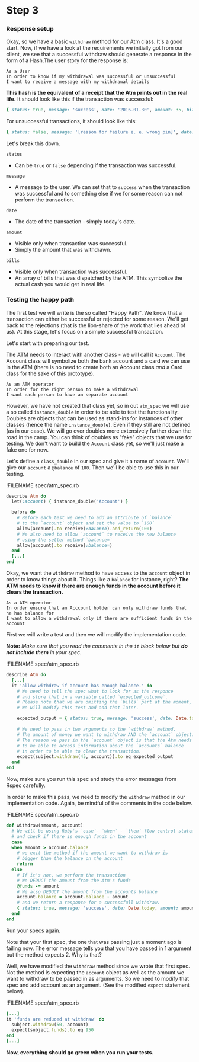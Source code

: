 # Step 3

### Response setup

Okay, so we have a basic `withdraw` method for our Atm class. It's a good start. Now, if we have a look at the requirements we initially got from our client, we see that a successful withdraw should generate a response in the form of a Hash.The user story for the response is:

```
As a User               
In order to know if my withdrawal was successful or unsuccessful               
I want to receive a message with my withdrawal details
```

**This hash is the equivalent of a receipt that the Atm prints out in the real life.** It should look like this if the transaction was successful:

```ruby
{ status: true, message: 'success', date: '2016-01-30', amount: 35, bills: [20,10,5]}
```

For unsuccessful transactions, it should look like this:

```ruby
{ status: false, message: '[reason for failure e. e. wrong pin]', date: '2016-01-30'}
```

Let's break this down.

`status`

* Can be `true` or `false` depending if the transaction was successful.

`message`

* A message to the user. We can set that to `success` when the transaction was successful and to something else if we for some reason can not perform the transaction. 

`date`

* The date of the transaction - simply today's date.

`amount`

* Visible only when transaction was successful. 
* Simply the amount that was withdrawn.

`bills`

* Visible only when transaction was successful.
* An array of bills that was dispatched by the ATM. This symbolize the actual cash you would get in real life. 

### Testing the happy path

The first test we will write is the so called "Happy Path". We know that a transaction can either be successful or rejected for some reason. We'll get back to the rejections \(that is the lion-share of the work that lies ahead of us\). At this stage, let's focus on a simple successful transaction.

Let's start with preparing our test.

The ATM needs to interact with another class - we will call it `Account`. The Account class will symbolize both the bank account and a card we can use in the ATM \(there is no need to create both an Account class _and_ a Card class for the sake of this prototype\).

```
As an ATM operator          
In order for the right person to make a withdrawal            
I want each person to have an separate account
```

However, we have not created that class yet, so in out `atm_spec` we will use a so called `instance_double` in order to be able to test the functionality. Doubles are objects that can be used as stand-ins for instances of other classes \(hence the name `instance_double`\). Even if they still are not defined \(as in our case\). We will go over doubles more extensively further down the road in the camp. You can think of doubles as "fake" objects that we use for testing. We don't want to build the `Account` class yet, so we'll just make a fake one for now.

Let's define a `class_double` in our spec and give it a name of `account`. We'll give our `account` a `@balance` of `100`. Then we'll be able to use this in our testing.

!FILENAME spec/atm\_spec.rb

```ruby
describe Atm do
  let(:account) { instance_double('Account') }

  before do
    # Before each test we need to add an attribute of `balance`
    # to the `account` object and set the value to `100`
    allow(account).to receive(:balance).and_return(100)
    # We also need to allow `account` to receive the new balance
    # using the setter method `balance=`
    allow(account).to receive(:balance=)
  end
  [...]
end
```

Okay, we want the `withdraw` method to have access to the `account` object in order to know things about it. Things like a `balance` for instance, right? **The ATM needs to know if there are enough funds in the account before it clears the transaction.**

```
As a ATM operator           
In order ensure that an Acccount holder can only withdraw funds that he has balance for           
I want to allow a withdrawal only if there are sufficient funds in the account
```

First we will write a test and then we will modify the implementation code.

**Note:** _Make sure that you read the comments in the _`it`_ block below but **do not include them** in your spec._

!FILENAME spec/atm\_spec.rb

```ruby
describe Atm do
  [...]
  it 'allow withdraw if account has enough balance.' do
    # We need to tell the spec what to look for as the responce
    # and store that in a variable called `expected_outcome`.
    # Please note that we are omitting the `bills` part at the moment,
    # We will modify this test and add that later.

    expected_output = { status: true, message: 'success', date: Date.today, amount: 45 }

    # We need to pass in two arguments to the `withdraw` method.
    # The amount of money we want to withdraw AND the `account` object.
    # The reason we pass in the `account` object is that the Atm needs
    # to be able to access information about the `accounts` balance
    # in order to be able to clear the transaction.
    expect(subject.withdraw(45, account)).to eq expected_output
  end
end
```

Now, make sure you run this spec and study the error messages from Rspec carefully.

In order to make this pass, we need to modify the `withdraw` method in our implementation code. Again, be mindful of the comments in the code below.

!FILENAME spec/atm\_spec.rb

```ruby
def withdraw(amount, account)
  # We will be using Ruby's `case`- `when` - `then` flow control statement
  # and check if there is enough funds in the account
  case
  when amount > account.balance
    # we exit the method if the amount we want to withdraw is 
    # bigger than the balance on the account
    return
  else
    # If it's not, we perform the transaction
    # We DEDUCT the amount from the Atm's funds
    @funds -= amount
    # We also DEDUCT the amount from the accounts balance
    account.balance = account.balance - amount
    # and we return a responce for a successfull withdraw.
    { status: true, message: 'success', date: Date.today, amount: amount }
  end
end
```

Run your specs again.

Note that your first spec, the one that was passing just a moment ago is failing now. The error message tells you that you have passed in 1 argument but the method expects 2. Why is that?

Well, we have modified the `withdraw` method since we wrote that first spec. Not the method is expecting the `account` object as well as the amount we want to withdraw to be passed in as arguments. So we need to modify that spec and add account as an argument. \(See the modified `expect` statement below\).

!FILENAME spec/atm\_spec.rb

```ruby
[...]
it 'funds are reduced at withdraw' do
  subject.withdraw(50, account)
  expect(subject.funds).to eq 950
end
[...]
```

**Now, everything should go green when you run your tests.**

